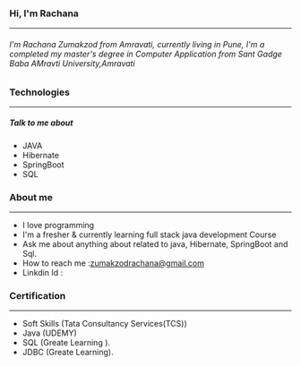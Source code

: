 ### Hi, I'm Rachana
---------------------------
###### I'm Rachana Zumakzod from Amravati, currently living in Pune, I'm a completed my master's degree in Computer Application  from Sant Gadge Baba AMravti University,Amravati

### Technologies
----------------------------
##### Talk to me about
* JAVA
* Hibernate
* SpringBoot
* SQL

### About me
----------------------------
* I love programming
* I'm a fresher & currently learning full stack java development Course
* Ask me about anything about related to java, Hibernate, SpringBoot and Sql.
* How to reach me :zumakzodrachana@gmail.com
* Linkdin Id :

### Certification
---------------------------
*	Soft Skills (Tata Consultancy Services(TCS))
*	Java	(UDEMY)
*	SQL	(Greate Learning ).
*	JDBC	(Greate Learning).

